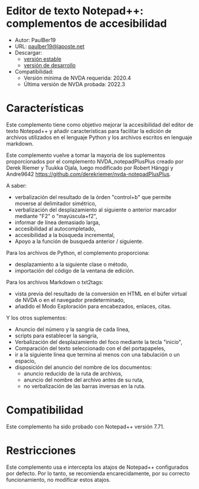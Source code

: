 # Editor de texto Notepad++: complementos de accesibilidad #
* Autor: PaulBer19
* URL: paulber19@laposte.net
* Descargar:
	* [versión estable][1]
	* [versión de desarrollo][2]
* Compatibilidad:
	* Versión mínima de NVDA requerida: 2020.4
	* Última versión de NVDA probada: 2022.3


# Características #

Este complemento tiene como objetivo mejorar la accesibilidad del editor de texto Notepad++ y añadir características para facilitar la edición de archivos utilizados en el lenguaje Python y los archivos escritos en lenguaje markdown.

Este complemento vuelve a tomar la mayoria de los suplementos proporcionados por el complemento NVDA_notepadPlusPlus creado por Derek Riemer y Tuukka Ojala, luego modificado por Robert Hänggi y Andre9642 <https://github.com/derekriemer/nvda-notepadPlusPlus>.

A saber:

* verbalización del resultado de la órden "control+b" que permite moverse al delimitador simétrico,
* verbalización  del desplazamiento  al siguiente o anterior marcador mediante "F2" o "mayúscula+f2",
* informar de línea demasiado larga,
* accesibilidad al autocompletado,
* accesibilidad a la búsqueda incremental,
* Apoyo a la función de busqueda anterior / siguiente.


Para los archivos de Python, el complemento proporciona:

* desplazamiento a la siguiente clase o método,
* importación del código de la ventana de edición.


Para los archivos Markdown o txt2tags:

* vista previa del resultado de la conversión en HTML en el búfer virtual de NVDA o en el navegador predeterminado,
* añadido el Modo Exploración para encabezados, enlaces, citas.



Y los otros suplementos:

* Anuncio del número y la sangría de cada línea,
* scripts para establecer la sangría,
* Verbalización del desplazamiento del foco mediante la tecla "inicio",
* Comparación del texto seleccionado con el del portapapeles,
* ir a la siguiente línea que termina al menos con una tabulación o un espacio,
* disposición del anuncio del nombre de los documentos:
	* anuncio reducido de la ruta de archivos,
	* anuncio del nombre del archivo antes de su ruta,
	* no verbalización de las barras inversas en la ruta.


# Compatibilidad #
Este complemento ha sido probado con  Notepad++ versión 7.71.


# Restricciones #
Este complemento usa e intercepta los atajos de Notepad++ configurados por defecto. Por lo tanto, se recomienda encarecidamente, por su correcto funcionamiento, no modificar estos atajos.


[1]: https://github.com/paulber007/AllMyNVDAAddons/raw/notepadPlusPlusAccessEnhancement/notepadPlusPlusAccessEnhancement/notepadPlusPlusAccessEnhancement-2.2.1.nvda-addon
[2]: https://github.com/paulber007/AllMyNVDAAddons/tree/master/notepadPlusPlusAccessEnhancement/dev
